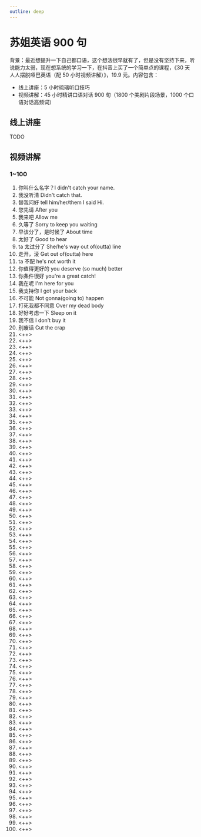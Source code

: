 ```yaml
---
outline: deep
---
```


# 苏姐英语 900 句

背景：最近想提升一下自己都口语，这个想法很早就有了，但是没有坚持下来，听说能力太弱，现在想系统的学习一下，在抖音上买了一个简单点的课程，《30 天人人摆脱哑巴英语（配 50 小时视频讲解）》，19.9 元。内容包含：

- 线上讲座：5 小时琉璃听口技巧
- 视频讲解：45 小时精讲口语对话 900 句（1800 个美剧片段场景，1000 个口语对话高频词）

## 线上讲座

TODO

## 视频讲解

### 1~100

1. 你叫什么名字？I didn't catch your name.
2. 我没听清 Didn't catch that.
3. 替我问好 tell him/her/them I said Hi.
4. 您先请 After you
5. 我来吧 Allow me
6. 久等了 Sorry to keep you waiting
7. 早该分了，是时候了 About time
8. 太好了 Good to hear
9. ta 太过分了 She/he's way out of(outta) line
10. 走开，滚 Get out of(outta) here
11. ta 不配 he's not worth it
12. 你值得更好的 you deserve (so much) better
13. 你条件很好 you're a great catch!
14. 我在呢 I'm here for you
15. 我支持你 I got your back
16. 不可能 Not gonna(going to) happen
17. 打死我都不同意 Over my dead body
18. 好好考虑一下 Sleep on it
19. 我不信 I don't buy it
20. 别废话 Cut the crap
21. <++>
22. <++>
23. <++>
24. <++>
25. <++>
26. <++>
27. <++>
28. <++>
29. <++>
30. <++>
31. <++>
32. <++>
33. <++>
34. <++>
35. <++>
36. <++>
37. <++>
38. <++>
39. <++>
40. <++>
41. <++>
42. <++>
43. <++>
44. <++>
45. <++>
46. <++>
47. <++>
48. <++>
49. <++>
50. <++>
51. <++>
52. <++>
53. <++>
54. <++>
55. <++>
56. <++>
57. <++>
58. <++>
59. <++>
60. <++>
61. <++>
62. <++>
63. <++>
64. <++>
65. <++>
66. <++>
67. <++>
68. <++>
69. <++>
70. <++>
71. <++>
72. <++>
73. <++>
74. <++>
75. <++>
76. <++>
77. <++>
78. <++>
79. <++>
80. <++>
81. <++>
82. <++>
83. <++>
84. <++>
85. <++>
86. <++>
87. <++>
88. <++>
89. <++>
90. <++>
91. <++>
92. <++>
93. <++>
94. <++>
95. <++>
96. <++>
97. <++>
98. <++>
99. <++>
100. <++>
